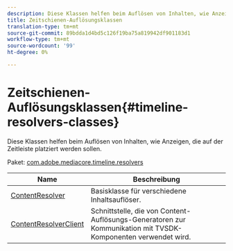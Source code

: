 ```yaml
---
description: Diese Klassen helfen beim Auflösen von Inhalten, wie Anzeigen, die auf der Zeitleiste platziert werden sollen.
title: Zeitschienen-Auflösungsklassen
translation-type: tm+mt
source-git-commit: 89bdda1d4bd5c126f19ba75a819942df901183d1
workflow-type: tm+mt
source-wordcount: '99'
ht-degree: 0%

---
```



# Zeitschienen-Auflösungsklassen{#timeline-resolvers-classes}

Diese Klassen helfen beim Auflösen von Inhalten, wie Anzeigen, die auf der Zeitleiste platziert werden sollen.

Paket: [com.adobe.mediacore.timeline.resolvers](https://help.adobe.com/en_US/primetime/api/psdk/asdoc-dhls_1.4/com/adobe/mediacore/timeline/resolvers/package-detail.html)

| Name | Beschreibung |
|---|---|
| [ContentResolver](https://help.adobe.com/en_US/primetime/api/psdk/asdoc-dhls_1.4/com/adobe/mediacore/timeline/resolvers/ContentResolver.html) | Basisklasse für verschiedene Inhaltsauflöser. |
| [ContentResolverClient](https://help.adobe.com/en_US/primetime/api/psdk/asdoc-dhls_1.4/com/adobe/mediacore/timeline/resolvers/ContentResolverClient.html) | Schnittstelle, die von Content-Auflösungs-Generatoren zur Kommunikation mit TVSDK-Komponenten verwendet wird. |